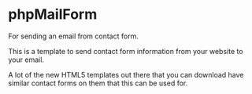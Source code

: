 phpMailForm
===========

For sending an email from contact form.

This is a template to send contact form information from your website to your email.

A lot of the new HTML5 templates out there that you can download have similar contact forms on them that this can be used for.
